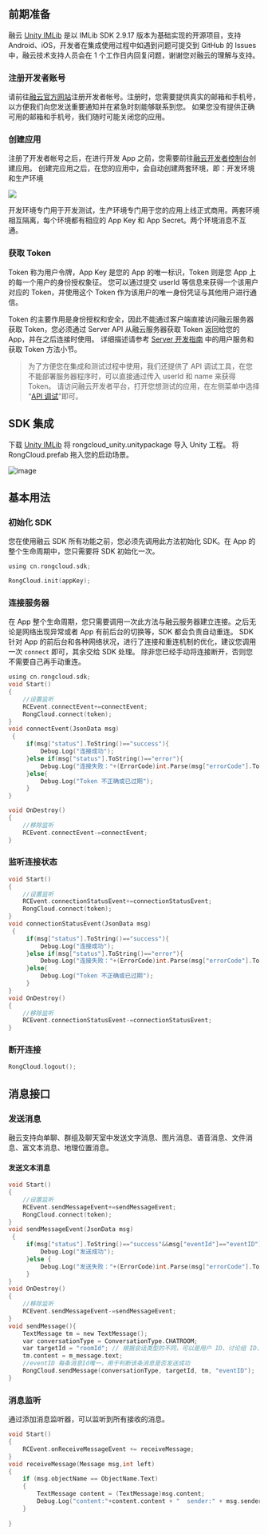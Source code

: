 ## 前期准备

融云 [Unity IMLib](https://github.com/rongcloud/rongcloud-unity-imlib) 是以 IMLib SDK 2.9.17 版本为基础实现的开源项目，支持 Android、iOS，开发者在集成使用过程中如遇到问题可提交到 GitHub 的 Issues 中，融云技术支持人员会在 1 个工作日内回复问题，谢谢您对融云的理解与支持。

### 注册开发者账号

请前往[融云官方网站](https://developer.rongcloud.cn/signup)注册开发者帐号。注册时，您需要提供真实的邮箱和手机号，以方便我们向您发送重要通知并在紧急时刻能够联系到您。
如果您没有提供正确可用的邮箱和手机号，我们随时可能关闭您的应用。

### 创建应用

注册了开发者帐号之后，在进行开发 App 之前，您需要前往[融云开发者控制台](https://developer.rongcloud.cn/signup)创建应用。
创建完应用之后，在您的应用中，会自动创建两套环境，即：开发环境和生产环境

![](https://user-images.githubusercontent.com/1709072/55678058-2bcd1280-5926-11e9-867f-b6964b1bdbaf.png)

开发环境专门用于开发测试，生产环境专门用于您的应用上线正式商用。两套环境相互隔离，每个环境都有相应的 App Key 和 App Secret。两个环境消息不互通。

### 获取 Token

Token 称为用户令牌，App Key 是您的 App 的唯一标识，Token 则是您 App 上的每一个用户的身份授权象征。
您可以通过提交 userId 等信息来获得一个该用户对应的 Token，并使用这个 Token 作为该用户的唯一身份凭证与其他用户进行通信。

Token 的主要作用是身份授权和安全，因此不能通过客户端直接访问融云服务器获取 Token，您必须通过 Server API 从融云服务器获取 Token 返回给您的 App，并在之后连接时使用。
详细描述请参考 [Server 开发指南](https://www.rongcloud.cn/docs/server.html#获取_Token_方法) 中的用户服务和获取 Token 方法小节。

> 为了方便您在集成和测试过程中使用，我们还提供了 API 调试工具，在您不能部署服务器程序时，可以直接通过传入 userId 和 name 来获得 Token。
> 请访问融云开发者平台，打开您想测试的应用，在左侧菜单中选择 “[API 调试](https://developer.rongcloud.cn/apitool/qmZqBYUO1SBO+jDieKo=)”即可。

## SDK 集成

下载 [Unity IMLib](https://github.com/rongcloud/rongcloud-unity-imlib) 将 rongcloud_unity.unitypackage 导入 Unity 工程。
将 RongCloud.prefab 拖入您的启动场景。

![image](https://raw.githubusercontent.com/rongcloud/rongcloud-unity-imlib/master/Docs/images/dropprefab.png)

## 基本用法

### 初始化 SDK

您在使用融云 SDK 所有功能之前，您必须先调用此方法初始化 SDK。在 App 的整个生命周期中，您只需要将 SDK 初始化一次。

```c
using cn.rongcloud.sdk;

RongCloud.init(appKey);
```

### 连接服务器

在 App 整个生命周期，您只需要调用一次此方法与融云服务器建立连接。之后无论是网络出现异常或者 App 有前后台的切换等，SDK 都会负责自动重连。
SDK 针对 App 的前后台和各种网络状况，进行了连接和重连机制的优化，建议您调用一次 `connect` 即可，其余交给 SDK 处理。
除非您已经手动将连接断开，否则您不需要自己再手动重连。

```c
using cn.rongcloud.sdk;
void Start()
{
    //设置监听
    RCEvent.connectEvent+=connectEvent;
    RongCloud.connect(token);
}
void connectEvent(JsonData msg)
 {
     if(msg["status"].ToString()=="success"){
         Debug.Log("连接成功");
     }else if(msg["status"].ToString()=="error"){
         Debug.Log("连接失败："+(ErrorCode)int.Parse(msg["errorCode"].ToString()));
     }else{
         Debug.Log("Token 不正确或已过期");
     }
}

void OnDestroy()
{
    //移除监听
    RCEvent.connectEvent-=connectEvent;
}
```

### 监听连接状态

```c
void Start()
{
    //设置监听
    RCEvent.connectionStatusEvent+=connectionStatusEvent;
    RongCloud.connect(token);
}
void connectionStatusEvent(JsonData msg)
 {
     if(msg["status"].ToString()=="success"){
         Debug.Log("连接成功");
     }else if(msg["status"].ToString()=="error"){
         Debug.Log("连接失败："+(ErrorCode)int.Parse(msg["errorCode"].ToString()));
     }else{
         Debug.Log("Token 不正确或已过期");
     }
}
void OnDestroy()
{
    //移除监听
    RCEvent.connectionStatusEvent-=connectionStatusEvent;
}
```

### 断开连接

```c
RongCloud.logout();
```

## 消息接口

### 发送消息

融云支持向单聊、群组及聊天室中发送文字消息、图片消息、语音消息、文件消息、富文本消息、地理位置消息。

#### 发送文本消息

```c
void Start()
{
    //设置监听
    RCEvent.sendMessageEvent+=sendMessageEvent;
    RongCloud.connect(token);
}
void sendMessageEvent(JsonData msg)
 {
     if(msg["status"].ToString()=="success"&&msg["eventId"]=="eventID"){
         Debug.Log("发送成功");
     }else {
         Debug.Log("发送失败："+(ErrorCode)int.Parse(msg["errorCode"].ToString()));
     }
}
void OnDestroy()
{
    //移除监听
    RCEvent.sendMessageEvent-=sendMessageEvent;
}
void sendMessage(){
    TextMessage tm = new TextMessage();
    var conversationType = ConversationType.CHATROOM;
    var targetId = "roomId"; // 根据会话类型的不同，可以是用户 ID、讨论组 ID、组群 ID 等
    tm.content = m_message.text;
    //eventID 每条消息Id唯一，用于判断该条消息是否发送成功
    RongCloud.sendMessage(conversationType, targetId, tm, "eventID");
}
```

### 消息监听

通过添加消息监听器，可以监听到所有接收的消息。

```c
void Start()
{
    RCEvent.onReceiveMessageEvent += receiveMessage;
}
void receiveMessage(Message msg,int left)
{
    if (msg.objectName == ObjectName.Text)
    {
        TextMessage content = (TextMessage)msg.content;
        Debug.Log("content:"+content.content + "  sender:" + msg.senderUserId);
    }
    
}

```
